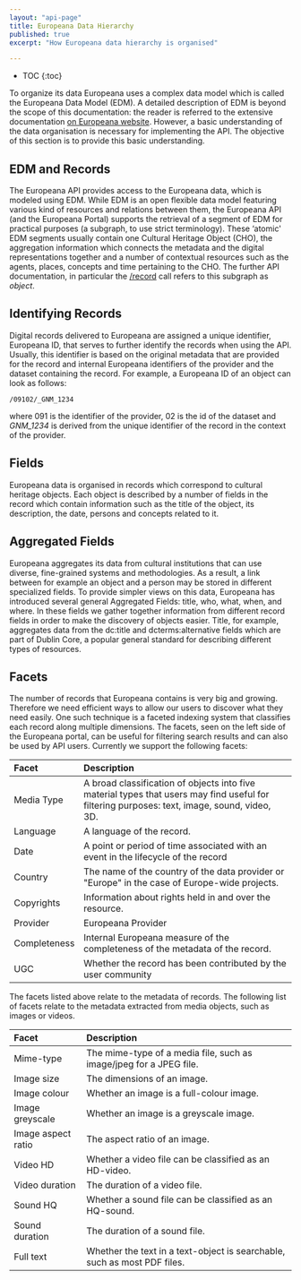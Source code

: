 ```yaml
---
layout: "api-page"
title: Europeana Data Hierarchy
published: true
excerpt: "How Europeana data hierarchy is organised"

---
```


* TOC
{:toc}

To organize its data Europeana uses a complex data model which is called the Europeana Data Model (EDM). A detailed description of EDM is beyond the scope of this documentation: the reader is referred to the extensive documentation [on Europeana website](http://pro.europeana.eu/edm-documentation). However, a basic understanding of the data organisation is necessary for implementing the API. The objective of this section is to provide this basic understanding.

## EDM and Records

The Europeana API provides access to the Europeana data, which is modeled using EDM. While EDM is an open flexible data model featuring various kind of resources and relations between them, the Europeana API (and the Europeana Portal) supports the retrieval of a segment of EDM for practical purposes (a subgraph, to use strict terminology). These ‘atomic' EDM segments usually contain one Cultural Heritage Object (CHO), the aggregation information which connects the metadata and the digital representations together and a number of contextual resources such as the agents, places, concepts and time pertaining to the CHO. The further API documentation, in particular the [/record](http://labs.europeana.eu/api/record) call refers to this subgraph as _object_. 

## Identifying Records

Digital records delivered to Europeana are assigned a unique identifier, Europeana ID, that serves to further identify the records when using the API. Usually, this identifier is based on the original metadata that are provided for the record and internal Europeana identifiers of the provider and the dataset containing the record. For example, a Europeana ID of an object can look as follows:

    /09102/_GNM_1234

where 091 is the identifier of the provider, 02 is the id of the dataset and _GNM_1234_ is derived from the unique identifier of the record in the context of the provider.

## Fields

Europeana data is organised in records which correspond to cultural heritage objects. Each object is described by a number of fields in the record which contain information such as the title of the object, its description, the date, persons and concepts related to it.

## Aggregated Fields

Europeana aggregates its data from cultural institutions that can use diverse, fine-grained systems and methodologies. As a result, a link between for example an object and a person may be stored in different specialized fields. To provide simpler views on this data, Europeana has introduced several general Aggregated Fields: title, who, what, when, and where. In these fields we gather together information from different record fields in order to make the discovery of objects easier. Title, for example, aggregates data from the dc:title and dcterms:alternative fields which are part of Dublin Core, a popular general standard for describing different types of resources.

## Facets

The number of records that Europeana contains is very big and growing. Therefore we need efficient ways to allow our users to discover what they need easily. One such technique is a faceted indexing system that classifies each record along multiple dimensions. The facets, seen on the left side of the Europeana portal, can be useful for filtering search results and can also be used by API users. Currently we support the following facets:

| Facet | Description |
|:-------------|:-------------|
| Media Type  |	A broad classification of objects into five material types that users may find useful for filtering purposes: text, image, sound, video, 3D. |
|Language |	A language of the record. |
|Date |	A point or period of time associated with an event in the lifecycle of the record |
|Country |	The name of the country of the data provider or "Europe" in the case of Europe-wide projects. |
|Copyrights |	Information about rights held in and over the resource. |
|Provider |	Europeana Provider |
|Completeness |	Internal Europeana measure of the completeness of the metadata of the record. |
|UGC	| Whether the record has been contributed by the user community |

The facets listed above relate to the metadata of records. The following list of facets relate to the metadata extracted from media objects, such as images or videos. 

| Facet | Description |
|:-------------|:-------------|
| Mime-type | The mime-type of a media file, such as image/jpeg for a JPEG file. | 
| Image size | The dimensions of an image. |
| Image colour | Whether an image is a full-colour image. |
| Image greyscale | Whether an image is a greyscale image. | 
| Image aspect ratio | The aspect ratio of an image. | 
| Video HD | Whether a video file can be classified as an HD-video. | 
| Video duration | The duration of a video file. | 
| Sound HQ | Whether a sound file can be classified as an HQ-sound. | 
| Sound duration | The duration of a sound file. | 
| Full text | Whether the text in a text-object is searchable, such as most PDF files. |

